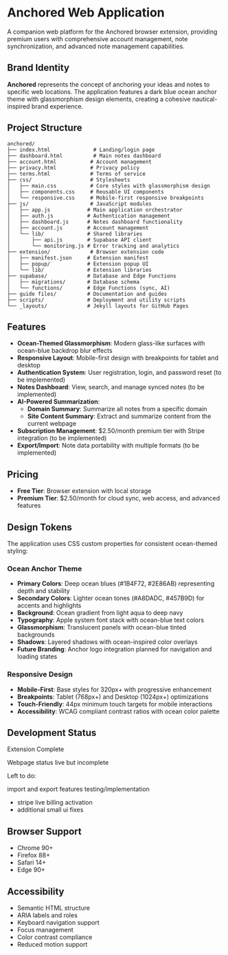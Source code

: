 # Anchored Web Application

A companion web platform for the Anchored browser extension, providing premium users with comprehensive account management, note synchronization, and advanced note management capabilities.

## Brand Identity

**Anchored** represents the concept of anchoring your ideas and notes to specific web locations. The application features a dark blue ocean anchor theme with glassmorphism design elements, creating a cohesive nautical-inspired brand experience.

## Project Structure

```
anchored/
├── index.html              # Landing/login page
├── dashboard.html          # Main notes dashboard  
├── account.html           # Account management
├── privacy.html           # Privacy policy
├── terms.html             # Terms of service
├── css/                   # Stylesheets
│   ├── main.css           # Core styles with glassmorphism design
│   ├── components.css     # Reusable UI components
│   └── responsive.css     # Mobile-first responsive breakpoints
├── js/                    # JavaScript modules
│   ├── app.js            # Main application orchestrator
│   ├── auth.js           # Authentication management
│   ├── dashboard.js      # Notes dashboard functionality
│   ├── account.js        # Account management
│   └── lib/              # Shared libraries
│       ├── api.js        # Supabase API client
│       └── monitoring.js # Error tracking and analytics
├── extension/             # Browser extension code
│   ├── manifest.json     # Extension manifest
│   ├── popup/            # Extension popup UI
│   └── lib/              # Extension libraries
├── supabase/             # Database and Edge Functions
│   ├── migrations/       # Database schema
│   └── functions/        # Edge Functions (sync, AI)
├── guide files/          # Documentation and guides
├── scripts/              # Deployment and utility scripts
└── _layouts/             # Jekyll layouts for GitHub Pages
```

## Features

- **Ocean-Themed Glassmorphism**: Modern glass-like surfaces with ocean-blue backdrop blur effects
- **Responsive Layout**: Mobile-first design with breakpoints for tablet and desktop
- **Authentication System**: User registration, login, and password reset (to be implemented)
- **Notes Dashboard**: View, search, and manage synced notes (to be implemented)
- **AI-Powered Summarization**: 
  - **Domain Summary**: Summarize all notes from a specific domain
  - **Site Content Summary**: Extract and summarize content from the current webpage
- **Subscription Management**: $2.50/month premium tier with Stripe integration (to be implemented)
- **Export/Import**: Note data portability with multiple formats (to be implemented)

## Pricing

- **Free Tier**: Browser extension with local storage
- **Premium Tier**: $2.50/month for cloud sync, web access, and advanced features

## Design Tokens

The application uses CSS custom properties for consistent ocean-themed styling:

### Ocean Anchor Theme
- **Primary Colors**: Deep ocean blues (#1B4F72, #2E86AB) representing depth and stability
- **Secondary Colors**: Lighter ocean tones (#A8DADC, #457B9D) for accents and highlights
- **Background**: Ocean gradient from light aqua to deep navy
- **Typography**: Apple system font stack with ocean-blue text colors
- **Glassmorphism**: Translucent panels with ocean-blue tinted backgrounds
- **Shadows**: Layered shadows with ocean-inspired color overlays
- **Future Branding**: Anchor logo integration planned for navigation and loading states

### Responsive Design
- **Mobile-First**: Base styles for 320px+ with progressive enhancement
- **Breakpoints**: Tablet (768px+) and Desktop (1024px+) optimizations
- **Touch-Friendly**: 44px minimum touch targets for mobile interactions
- **Accessibility**: WCAG compliant contrast ratios with ocean color palette

## Development Status

Extension Complete

Webpage status live but incomplete

Left to do:

import and export features testing/implementation
- stripe live billing activation
- additional small ui fixes

## Browser Support

- Chrome 90+
- Firefox 88+
- Safari 14+
- Edge 90+

## Accessibility

- Semantic HTML structure
- ARIA labels and roles
- Keyboard navigation support
- Focus management
- Color contrast compliance
- Reduced motion support
